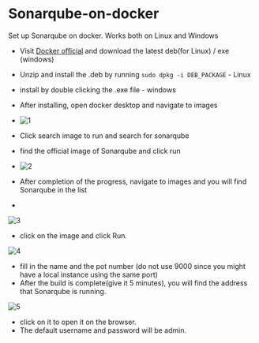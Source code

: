 # Sonarqube-on-docker
Set up Sonarqube on docker. Works both on Linux and Windows

- Visit  [Docker official](https://docs.docker.com/desktop/install/ubuntu/) and download the latest deb(for Linux) / exe (windows)
- Unzip and install the .deb by running ```sudo dpkg -i DEB_PACKAGE``` - Linux
- install by double clicking the .exe file - windows
- After installing, open docker desktop and navigate to images
- 
  ![1](https://github.com/Team-AQ-PSI/Sonarqube-on-docker/assets/100823292/5b072b16-7827-4bae-94aa-7a0215fe6ae1)
  
- Click search image to run and search for sonarqube
- find the official image of Sonarqube and click run
- 
  ![2](https://github.com/Team-AQ-PSI/Sonarqube-on-docker/assets/100823292/e1e4f546-bd40-4c0f-8123-65d6edc55f22)

- After completion of the progress, navigate to images and you will find Sonarqube in the list
- 
![3](https://github.com/Team-AQ-PSI/Sonarqube-on-docker/assets/100823292/fb62c5da-cbda-4611-bbb6-1dc51e134c60)

- click on the image and click Run.
  
![4](https://github.com/Team-AQ-PSI/Sonarqube-on-docker/assets/100823292/e0aec2c8-dd47-41ff-8ce8-8a08afa86ba7)

- fill in the name and the pot number (do not use 9000 since you might have a local instance using the same port)
- After the build is complete(give it 5 minutes), you will find the address that Sonarqube is running.

![5](https://github.com/Team-AQ-PSI/Sonarqube-on-docker/assets/100823292/bd238581-464b-4872-a353-93d3a9bd7b12)

- click on it to open it on the browser.
- The default username and password will be admin.
